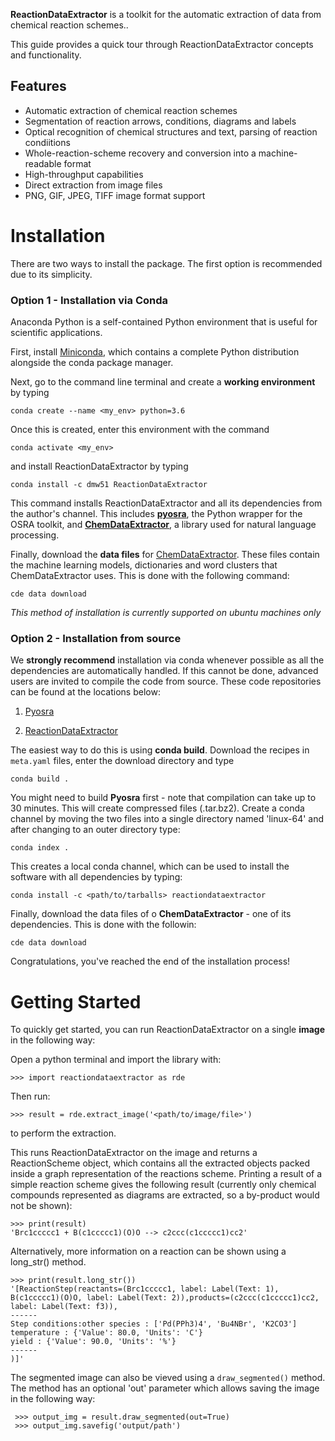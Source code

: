 **ReactionDataExtractor** is a toolkit for the automatic extraction of data from chemical reaction schemes..

This guide provides a quick tour through ReactionDataExtractor concepts and functionality.

## Features

- Automatic extraction of chemical reaction schemes
- Segmentation of reaction arrows, conditions, diagrams and labels
- Optical recognition of chemical structures and text, parsing of reaction condiitions
- Whole-reaction-scheme recovery and conversion into a machine-readable format
- High-throughput capabilities
- Direct extraction from image files
- PNG, GIF, JPEG, TIFF image format support


# Installation

There are two ways to install the package. The first option is recommended due to its simplicity.

### Option 1 - Installation via Conda

Anaconda Python is a self-contained Python environment that is useful for scientific applications.

First, install [Miniconda](https://docs.conda.io/en/latest/miniconda.html), which contains a complete Python distribution alongside the conda package manager.

Next, go to the command line terminal and create a **working environment** by typing

    conda create --name <my_env> python=3.6
    
Once this is created, enter this environment with the command

    conda activate <my_env>

and install ReactionDataExtractor by typing

    conda install -c dmw51 ReactionDataExtractor
    
This command installs ReactionDataExtractor and all its dependencies from the author's channel.
This includes [**pyosra**](https://github.com/dmw51/pyosra), the Python wrapper for the OSRA toolkit, and [**ChemDataExtractor**](http://chemdataextractor.org), a library used for natural language processing.

Finally, download the **data files** for [ChemDataExtractor](http://chemdataextractor.org). These files contain the machine learning models, dictionaries and word clusters that ChemDataExtractor uses. This is done with the following command:

    cde data download
    
*This method of installation is currently supported on ubuntu machines only*

### Option 2 - Installation from source

We **strongly recommend** installation via conda whenever possible as all the dependencies are automatically handled. 
If this cannot be done, advanced users are invited to compile the code from source. These code repositories can be found at the locations below:

1. [Pyosra](https://github.com/edbeard/pyosra)

2. [ReactionDataExtractor](https://github.com/edbeard/ChemSchematicResolver)

The easiest way to do this is using **conda build**. Download the recipes in `meta.yaml` files, enter the download directory and type

    conda build .

You might need to build **Pyosra** first - note that compilation can take up to 30 minutes. This will create compressed files (.tar.bz2). Create a conda channel by moving the two files into a single directory named 'linux-64' and after changing to an outer directory type:

    conda index .
This creates a local conda channel, which can be used to install the software with all dependencies by typing:

    conda install -c <path/to/tarballs> reactiondataextractor

Finally, download the data files of o **ChemDataExtractor** - one of its dependencies. This is done with the followin:
    
    cde data download

Congratulations, you've reached the end of the installation process!

# Getting Started

To quickly get started, you can run ReactionDataExtractor on a single **image** in the following way:

Open a python terminal and import the library with: 

    >>> import reactiondataextractor as rde
    
Then run:

    >>> result = rde.extract_image('<path/to/image/file>')
    
to perform the extraction. 

This runs ReactionDataExtractor on the image and returns a ReactionScheme object, which contains all the extracted objects packed inside a graph representation of the reactions scheme. Printing a result of a simple reaction scheme gives the following result (currently only chemical compounds represented as diagrams are extracted, so a by-product would not be shown):

    >>> print(result)
    'Brc1ccccc1 + B(c1ccccc1)(O)O --> c2ccc(c1ccccc1)cc2'

Alternatively, more information on a reaction can be shown using a long_str() method.

    >>> print(result.long_str())
    '[ReactionStep(reactants=(Brc1ccccc1, label: Label(Text: 1), B(c1ccccc1)(O)O, label: Label(Text: 2)),products=(c2ccc(c1ccccc1)cc2, label: Label(Text: f3)),
    ------
    Step conditions:other species : ['Pd(PPh3)4', 'Bu4NBr', 'K2CO3']
    temperature : {'Value': 80.0, 'Units': 'C'}
    yield : {'Value': 90.0, 'Units': '%'}
    ------
    )]' 

The segmented image can also be vieved using a `draw_segmented()` method. The method has an optional 'out' parameter which allows saving the image in the following way:

     >>> output_img = result.draw_segmented(out=True)
     >>> output_img.savefig('output/path')
